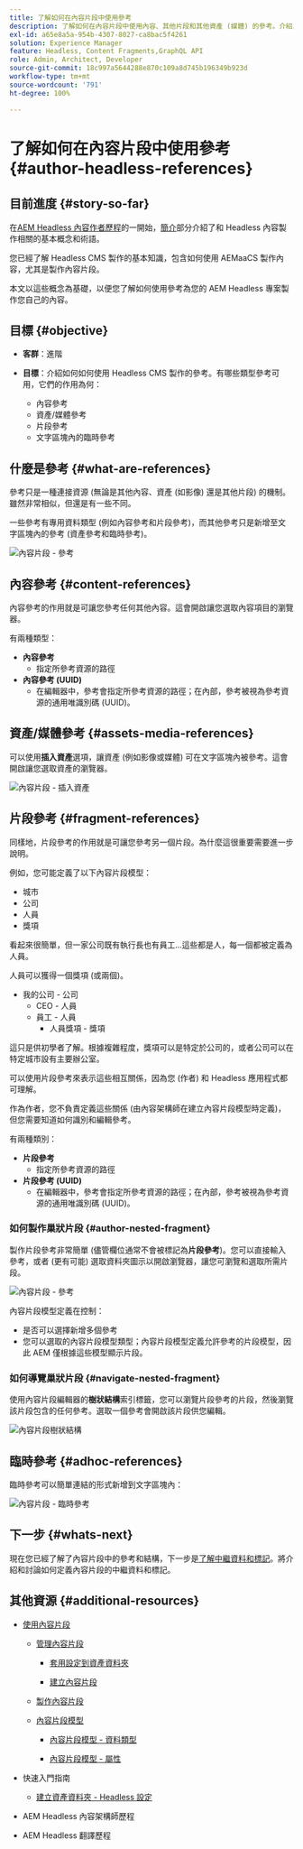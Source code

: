 ```yaml
---
title: 了解如何在內容片段中使用參考
description: 了解如何在內容片段中使用內容、其他片段和其他資產 (媒體) 的參考。介紹巢狀片段對 Headless CMS 製作的必要性和機制。
exl-id: a65e8a5a-954b-4307-8027-ca8bac5f4261
solution: Experience Manager
feature: Headless, Content Fragments,GraphQL API
role: Admin, Architect, Developer
source-git-commit: 18c997a5644288e870c109a8d745b196349b923d
workflow-type: tm+mt
source-wordcount: '791'
ht-degree: 100%

---
```


# 了解如何在內容片段中使用參考 {#author-headless-references}

## 目前進度 {#story-so-far}

在[AEM Headless 內容作者歷程](overview.md)的一開始，[簡介](introduction.md)部分介紹了和 Headless 內容製作相關的基本概念和術語。

您已經了解 Headless CMS 製作的基本知識，包含如何使用 AEMaaCS 製作內容，尤其是製作內容片段。

本文以這些概念為基礎，以便您了解如何使用參考為您的 AEM Headless 專案製作您自己的內容。

## 目標 {#objective}

* **客群**：進階
* **目標**：介紹如何如何使用 Headless CMS 製作的參考。有哪些類型參考可用，它們的作用為何：

   * 內容參考
   * 資產/媒體參考
   * 片段參考
   * 文字區塊內的臨時參考

## 什麼是參考 {#what-are-references}

參考只是一種連接資源 (無論是其他內容、資產 (如影像) 還是其他片段) 的機制。雖然非常相似，但還是有一些不同。

一些參考有專用資料類型 (例如內容參考和片段參考)，而其他參考只是新增至文字區塊內的參考 (資產參考和臨時參考)。

![內容片段 - 參考](/help/sites-cloud/administering/content-fragments/assets/cf-authoring-overview.png)

## 內容參考 {#content-references}

內容參考的作用就是可讓您參考任何其他內容。這會開啟讓您選取內容項目的瀏覽器。

有兩種類型：

* **內容參考**
   * 指定所參考資源的路徑
* **內容參考 (UUID)**
   * 在編輯器中，參考會指定所參考資源的路徑；在內部，參考被視為參考資源的通用唯識別碼 (UUID)。

## 資產/媒體參考 {#assets-media-references}

可以使用&#x200B;**插入資產**&#x200B;選項，讓資產 (例如影像或媒體) 可在文字區塊內被參考。這會開啟讓您選取資產的瀏覽器。

![內容片段 - 插入資產](/help/journey-headless/author/assets/headless-journey-author-references-02.png)

## 片段參考 {#fragment-references}

同樣地，片段參考的作用就是可讓您參考另一個片段。為什麼這很重要需要進一步說明。

例如，您可能定義了以下內容片段模型：

* 城市
* 公司
* 人員
* 獎項

看起來很簡單，但一家公司既有執行長也有員工...這些都是人，每一個都被定義為人員。

人員可以獲得一個獎項 (或兩個)。

* 我的公司 - 公司
   * CEO - 人員
   * 員工 - 人員
      * 人員獎項 - 獎項

這只是供初學者了解。根據複雜程度，獎項可以是特定於公司的，或者公司可以在特定城市設有主要辦公室。

可以使用片段參考來表示這些相互關係，因為您 (作者) 和 Headless 應用程式都可理解。

作為作者，您不負責定義這些關係 (由內容架構師在建立內容片段模型時定義)，但您需要知道如何識別和編輯參考。

有兩種類別：

* **片段參考**
   * 指定所參考資源的路徑
* **片段參考 (UUID)**
   * 在編輯器中，參考會指定所參考資源的路徑；在內部，參考被視為參考資源的通用唯識別碼 (UUID)。

### 如何製作巢狀片段 {#author-nested-fragment}

製作片段參考非常簡單 (儘管欄位通常不會被標記為&#x200B;**片段參考**)。您可以直接輸入參考，或者 (更有可能) 選取資料夾圖示以開啟瀏覽器，讓您可瀏覽和選取所需片段。

![內容片段 - 參考](/help/journey-headless/author/assets/headless-journey-author-references-03.png)

內容片段模型定義在控制：

* 是否可以選擇新增多個參考
* 您可以選取的內容片段模型類型；內容片段模型定義允許參考的片段模型，因此 AEM 僅根據這些模型顯示片段。

### 如何導覽巢狀片段 {#navigate-nested-fragment}

使用內容片段編輯器的&#x200B;**樹狀結構**&#x200B;索引標籤，您可以瀏覽片段參考的片段，然後瀏覽該片段包含的任何參考。選取一個參考會開啟該片段供您編輯。

![內容片段樹狀結構](/help/sites-cloud/administering/content-fragments/assets/cf-authoring-structure-tree.png)

## 臨時參考 {#adhoc-references}

臨時參考可以簡單連結的形式新增到文字區塊內：

![內容片段 - 臨時參考](/help/journey-headless/author/assets/headless-journey-author-references-04.png)

## 下一步 {#whats-next}

現在您已經了解了內容片段中的參考和結構，下一步是[了解中繼資料和標記](metadata-tagging.md)。將介紹和討論如何定義內容片段的中繼資料和標記。

## 其他資源 {#additional-resources}

* [使用內容片段](/help/sites-cloud/administering/content-fragments/overview.md)

   * [管理內容片段](/help/sites-cloud/administering/content-fragments/managing.md)

      * [套用設定到資產資料夾](/help/sites-cloud/administering/content-fragments/setup.md#apply-the-configuration-to-your-folder)

      * [建立內容片段](/help/sites-cloud/administering/content-fragments/managing.md#creating-a-content-fragment)

   * [製作內容片段](/help/sites-cloud/administering/content-fragments/authoring.md)

   * [內容片段模型](/help/sites-cloud/administering/content-fragments/managing-content-fragment-models.md)

      * [內容片段模型 - 資料類型](/help/sites-cloud/administering/content-fragments/content-fragment-models.md#data-types)

      * [內容片段模型 - 屬性](/help/sites-cloud/administering/content-fragments/content-fragment-models.md#properties)

* 快速入門指南
   * [建立資產資料夾 - Headless 設定](/help/headless/setup/create-assets-folder.md)

* AEM Headless 內容架構師歷程

* AEM Headless 翻譯歷程
